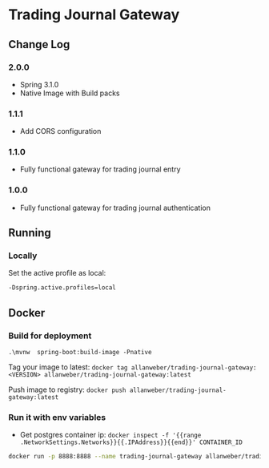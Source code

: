 # Trading Journal Gateway

## Change Log

### 2.0.0
* Spring 3.1.0
* Native Image with Build packs

### 1.1.1
* Add CORS configuration

### 1.1.0
* Fully functional gateway for trading journal entry

### 1.0.0
* Fully functional gateway for trading journal authentication

## Running

### Locally

Set the active profile as local:

```bash
-Dspring.active.profiles=local
```
## Docker

### Build for deployment


```.\mvnw  spring-boot:build-image -Pnative```

Tag your image to latest: ```docker tag allanweber/trading-journal-gateway:<VERSION> allanweber/trading-journal-gateway:latest``` 

Push image to registry: ```docker push allanweber/trading-journal-gateway:latest```

### Run it with env variables

* Get postgres container ip: ```docker inspect -f '{{range .NetworkSettings.Networks}}{{.IPAddress}}{{end}}' CONTAINER_ID```

```bash
docker run -p 8888:8888 --name trading-journal-gateway allanweber/trading-journal-gateway:<VERSION>
```